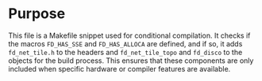 # Purpose
This file is a Makefile snippet used for conditional compilation. It checks if the macros `FD_HAS_SSE` and `FD_HAS_ALLOCA` are defined, and if so, it adds `fd_net_tile.h` to the headers and `fd_net_tile_topo` and `fd_disco` to the objects for the build process. This ensures that these components are only included when specific hardware or compiler features are available.
